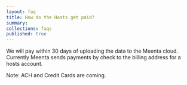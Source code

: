 ```yaml
---
layout: faq
title: How do the Hosts get paid?
summary:
collections: faqs
published: true
---
```


We will pay within 30 days of uploading the data to the Meenta cloud.
Currently Meenta sends payments by check to the billing address for
a hosts account.

Note: ACH and Credit Cards are coming.
